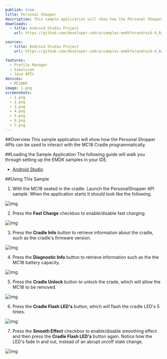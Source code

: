 ```yaml
---
publish: true
title: Personal Shopper
description: This sample application will show how the Personal Shopper APIs can be used to interact with the MC18 Cradle programmatically.
downloads:
  - title: Android Studio Project
    url: https://github.com/developer-zebra/samples-emdkforandroid-4_0/archive/PersonalShopperSample1.zip   

sources:
  - title: Android Studio Project
    url: https://github.com/developer-zebra/samples-emdkforandroid-4_0/tree/PersonalShopperSample1

features: 
  - Profile Manager
  - Simulscan
  - Java APIs
devices: 
  - MC18KK
image: 1.png
screenshots: 
  - 1.png
  - 2.png
  - 3.png 
  - 4.png 
  - 5.png
  - 6.png 
  - 7.png 
---
```


##Overview
This sample application will show how the Personal Shopper APIs can be used to interact with the MC18 Cradle programmatically.

##Loading the Sample Application
The following guide will walk you through setting up the EMDK samples in your IDE.

* [Android Studio](/emdk-for-android/4-1/guide/emdksamples_androidstudio)

##Using This Sample

1.  With the MC18 seated in the cradle. Launch the PersonalShopper API sample.
 When the application starts it should look like the following.

  ![img](personalShopperSampleFirstLaunch.png)

2. Press the **Fast Charge** checkbox to enable/disable fast charging.

  ![img](personalShopperSampleFastCharge.png)

3. Press the **Cradle Info** button to retrieve information about the cradle, such as the cradle's firmware version.

  ![img](personalShopperSampleCradleInfo.png)

4. Press the **Diagnostic Info** button to retrieve information such as the the MC18 battery capacity.

  ![img](personalShopperSampleDiagnosticInfo.png)

5. Press the **Cradle Unlock** button to unlock the crade, which will allow the MC18 to be removed.

  ![img](personalShopperSampleUnlockCradle.png)

6. Press the **Cradle Flash LED's** button, which will flash the cradle LED's 5 times.

  ![img](personalShopperSampleFlashLED.png)

7. Press the **Smooth Effect** checkbox to enable/disable smoothing effect and then press the **Cradle Flash LED's** button again. Notice how the
LED's fade in and out, instead of an abrupt on/off state change.

  ![img](personalShopperSampleSmoothEffect.png)
